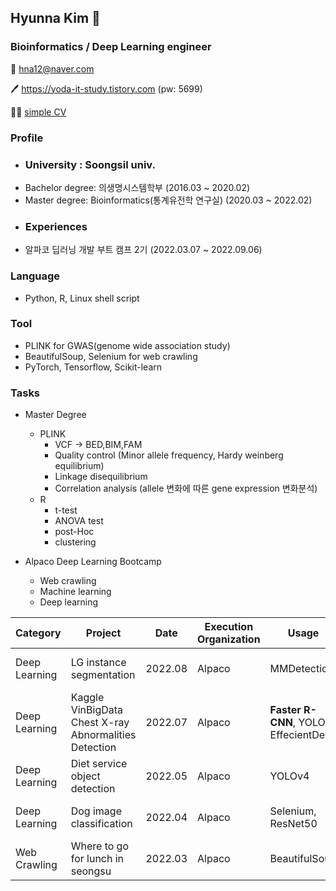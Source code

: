 ## Hyunna Kim 🌿
### Bioinformatics / Deep Learning engineer
📧 hna12@naver.com

🖊️ https://yoda-it-study.tistory.com (pw: 5699)

👩‍💻 [simple CV](https://docs.google.com/document/d/1Q9jhevxtFf2OqplJBeeCNGfdsa3ynzvP/edit?usp=sharing&ouid=104315403202662887079&rtpof=true&sd=true)

### Profile
  * ### University : Soongsil univ.
  * Bachelor degree: 의생명시스템학부 (2016.03 ~ 2020.02)
  * Master degree: Bioinformatics(통계유전학 연구실) (2020.03 ~ 2022.02)
  * ### Experiences
  * 알파코 딥러닝 개발 부트 캠프 2기 (2022.03.07 ~ 2022.09.06)

### Language
 * Python, R, Linux shell script

### Tool
 * PLINK for GWAS(genome wide association study)
 * BeautifulSoup, Selenium for web crawling
 * PyTorch, Tensorflow, Scikit-learn
 
### Tasks
 * Master Degree
   * PLINK
     * VCF -> BED,BIM,FAM
     * Quality control (Minor allele frequency, Hardy weinberg equilibrium)
     * Linkage disequilibrium
     * Correlation analysis (allele 변화에 따른 gene expression 변화분석)
   * R
     * t-test
     * ANOVA test
     * post-Hoc
     * clustering

 * Alpaco Deep Learning Bootcamp
   * Web crawling
   * Machine learning
   * Deep learning

Category | Project  | Date | Execution Organization | Usage | Link
----------|-----------------|------|-------|-----------------|---------------------|
Deep Learning | LG instance segmentation | 2022.08 | Alpaco | MMDetection | [LG-contest-instance-segmentation](https://github.com/hna12/LG_instance_segmentation_contest)
Deep Learning | Kaggle VinBigData Chest X-ray Abnormalities Detection | 2022.07 | Alpaco | **Faster R-CNN**, YOLOX, EffecientDet | [Chest-X-ray-Object-Detection](https://github.com/hna12/Chest_X-ray_object_detection_project)
Deep Learning | Diet service object detection | 2022.05 | Alpaco | YOLOv4 | [LG-contest-instance-segmentation](https://github.com/hna12/LG_instance_segmentation_contest)
Deep Learning | Dog image classification | 2022.04 | Alpaco | Selenium, ResNet50 | [LG-contest-instance-segmentation](https://github.com/hna12/LG_instance_segmentation_contest)
Web Crawling | Where to go for lunch in seongsu | 2022.03 | Alpaco | BeautifulSoup | [LG-contest-instance-segmentation](https://github.com/hna12/LG_instance_segmentation_contest)
